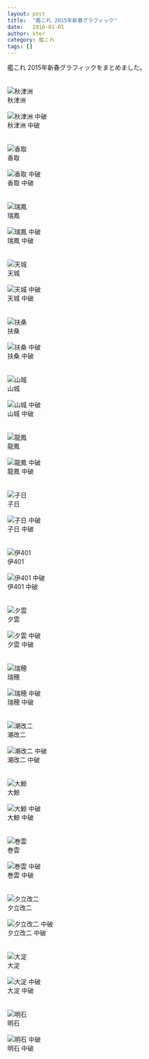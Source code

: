 ```yaml
---
layout: post
title:  "艦これ 2015年新春グラフィック"
date:   2016-01-01
author: kter
category: 艦これ
tags: []
---
```


艦これ 2015年新春グラフィックをまとめました。
<br /><br /><br />
![秋津洲](http://img.kter.jp/2016/0101/akitsushima-n.jpg)
<br />
秋津洲
<br /><br />
![秋津洲 中破](http://img.kter.jp/2016/0101/akitsushima-d.jpg)
<br />
秋津洲 中破
<br /><br /><br />
![香取](http://img.kter.jp/2016/0101/katori-n.jpg)
<br />
香取
<br /><br />
![香取 中破](http://img.kter.jp/2016/0101/katori-d.jpg)
<br />
香取 中破
<br /><br /><br />
![瑞鳳](http://img.kter.jp/2016/0101/zuiho-n.jpg)
<br />
瑞鳳
<br /><br />
![瑞鳳 中破](http://img.kter.jp/2016/0101/zuiho-d.jpg)
<br />
瑞鳳 中破
<br /><br /><br />
![天城](http://img.kter.jp/2016/0101/amagi-n.jpg)
<br />
天城
<br /><br />
![天城 中破](http://img.kter.jp/2016/0101/amagi-d.jpg)
<br />
天城 中破
<br /><br /><br />
![扶桑](http://img.kter.jp/2016/0101/fuso-n.jpg)
<br />
扶桑
<br /><br />
![扶桑 中破](http://img.kter.jp/2016/0101/fuso-d.jpg)
<br />
扶桑 中破
<br /><br /><br />
![山城](http://img.kter.jp/2016/0101/yamashiro-n.jpg)
<br />
山城
<br /><br />
![山城 中破](http://img.kter.jp/2016/0101/yamashiro-d.jpg)
<br />
山城 中破
<br /><br /><br />
![龍鳳](http://img.kter.jp/2016/0101/ryuho-n.jpg)
<br />
龍鳳
<br /><br />
![龍鳳 中破](http://img.kter.jp/2016/0101/ryuho-d.jpg)
<br />
龍鳳 中破
<br /><br /><br />
![子日](http://img.kter.jp/2016/0101/nenohi-n.jpg)
<br />
子日
<br /><br />
![子日 中破](http://img.kter.jp/2016/0101/nenohi-d.jpg)
<br />
子日 中破
<br /><br /><br />
![伊401](http://img.kter.jp/2016/0101/shioi-n.jpg)
<br />
伊401
<br /><br />
![伊401 中破](http://img.kter.jp/2016/0101/shioi-d.jpg)
<br />
伊401 中破
<br /><br /><br />
![夕雲](http://img.kter.jp/2016/0101/yugumo-n.jpg)
<br />
夕雲
<br /><br />
![夕雲 中破](http://img.kter.jp/2016/0101/yugumo-d.jpg)
<br />
夕雲 中破
<br /><br /><br />
![瑞穂](http://img.kter.jp/2016/0101/mizuho-n.jpg)
<br />
瑞穂
<br /><br />
![瑞穂 中破](http://img.kter.jp/2016/0101/mizuho-d.jpg)
<br />
瑞穂 中破
<br /><br /><br />
![潮改二](http://img.kter.jp/2016/0101/ushio-n.jpg)
<br />
潮改二
<br /><br />
![潮改二 中破](http://img.kter.jp/2016/0101/ushio-d.jpg)
<br />
潮改二 中破
<br /><br /><br />
![大鯨](http://img.kter.jp/2016/0101/taigei-n.jpg)
<br />
大鯨
<br /><br />
![大鯨 中破](http://img.kter.jp/2016/0101/taigei-d.jpg)
<br />
大鯨 中破
<br /><br /><br />
![巻雲](http://img.kter.jp/2016/0101/makigumo-n.jpg)
<br />
巻雲
<br /><br />
![巻雲 中破](http://img.kter.jp/2016/0101/makigumo-d.jpg)
<br />
巻雲 中破
<br /><br /><br />
![夕立改二](http://img.kter.jp/2016/0101/yudati-n.jpg)
<br />
夕立改二
<br /><br />
![夕立改二 中破](http://img.kter.jp/2016/0101/yudati-d.jpg)
<br />
夕立改二 中破
<br /><br /><br />
![大淀](http://img.kter.jp/2016/0101/oyodo-n.jpg)
<br />
大淀
<br /><br />
![大淀 中破](http://img.kter.jp/2016/0101/oyodo-d.jpg)
<br />
大淀 中破
<br /><br /><br />
![明石](http://img.kter.jp/2016/0101/akashi-n.jpg)
<br />
明石
<br /><br />
![明石 中破](http://img.kter.jp/2016/0101/akashi-d.jpg)
<br />
明石 中破
